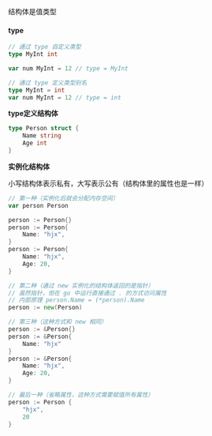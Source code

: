 <!--
 * @Author: xinghe 2650710561@qq.com
 * @Date: 2024-08-04 15:23:26
 * @LastEditors: xinghe 2650710561@qq.com
 * @LastEditTime: 2024-08-05 20:28:21
 * @FilePath: /go-study/summary/15.结构体.md
 * @Description: 这是默认设置,请设置`customMade`, 打开koroFileHeader查看配置 进行设置: https://github.com/OBKoro1/koro1FileHeader/wiki/%E9%85%8D%E7%BD%AE
-->

结构体是值类型

#### type

```go
// 通过 type 自定义类型
type MyInt int

var num MyInt = 12 // type = MyInt

// 通过 type 定义类型别名
type MyInt = int
var num MyInt = 12 // type = int
```

**type定义结构体**
```go
type Person struct {
    Name string
    Age int
}
```

**实例化结构体**

小写结构体表示私有，大写表示公有（结构体里的属性也是一样）
```go
// 第一种（实例化后就会分配内存空间）
var person Person

person := Person{}
person := Person{
    Name: "hjx",
}
person := Person{
    Name: "hjx",
    Age: 20,
}

// 第二种（通过 new 实例化的结构体返回的是指针）
// 虽然指针，但在 go 中运行直接通过 . 的方式访问属性
// 内部原理 person.Name = (*person).Name
person := new(Person)

// 第三种（这种方式和 new 相同）
person := &Person{}
person := &Person{
    Name: "hjx"
}
person := &Person{
    Name: "hjx",
    Age: 20,
}

// 最后一种（省略属性，这种方式需要赋值所有属性）
person := Person {
    "hjx",
    20
}
```